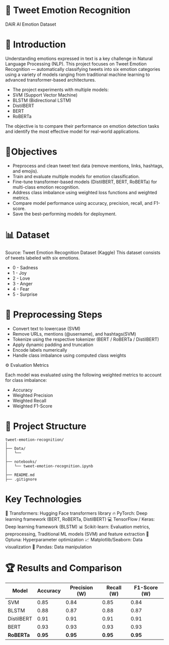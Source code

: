 # 📝 Tweet Emotion Recognition

 DAIR AI Emotion Dataset 
# 🧠 Introduction
Understanding emotions expressed in text is a key challenge in Natural Language Processing (NLP). This project focuses on Tweet Emotion Recognition — automatically classifying tweets into six emotion categories using a variety of models ranging from traditional machine learning to advanced transformer-based architectures.

* The project experiments with multiple models:
* SVM (Support Vector Machine)
* BLSTM (Bidirectional LSTM)
* DistilBERT
* BERT
* RoBERTa

The objective is to compare their performance on emotion detection tasks and identify the most effective model for real-world applications.

# 🎯Objectives

* Preprocess and clean tweet text data (remove mentions, links, hashtags, and emojis).
* Train and evaluate multiple models for emotion classification.
* Fine-tune transformer-based models (DistilBERT, BERT, RoBERTa) for multi-class emotion recognition.
* Address class imbalance using weighted loss functions and weighted metrics.
* Compare model performance using accuracy, precision, recall, and F1-score.
* Save the best-performing models for deployment.

# 📊 Dataset

Source: Tweet Emotion Recognition Dataset (Kaggle)
This dataset consists of tweets labeled with six emotions.

* 0	- Sadness	
* 1	- Joy	
* 2	- Love	
* 3	- Anger	
* 4	- Fear	
* 5	- Surprise

# 🧹 Preprocessing Steps

* Convert text to lowercase (SVM)
* Remove URLs, mentions (@username), and hashtags(SVM)
* Tokenize using the respective tokenizer (BERT / RoBERTa / DistilBERT)
* Apply dynamic padding and truncation
* Encode labels numerically
* Handle class imbalance using computed class weights

⚙️ Evaluation Metrics

Each model was evaluated using the following weighted metrics to account for class imbalance:

* Accuracy
* Weighted Precision
* Weighted Recall
* Weighted F1-Score

# 📁 Project Structure

```plaintext
tweet-emotion-recognition/
│
├── Data/
│   └──              
│
├── notebooks/
│   └── tweet-emotion-recognition.ipynb  
│
├── README.md                         
├── .gitignore
```
# Key Technologies
🤗 Transformers: Hugging Face transformers library
🔥 PyTorch: Deep learning framework (BERT, RoBERTa, DistilBERT)
💻 TensorFlow / Keras: Deep learning framework (BLSTM)
📊 Scikit-learn: Evaluation metrics, preprocessing, Traditional ML models (SVM) and feature extraction
🎯 Optuna: Hyperparameter optimization
📈 Matplotlib/Seaborn: Data visualization
🐼 Pandas: Data manipulation

# 🏆 Results and Comparison

| Model       | Accuracy | Precision (W) | Recall (W) | F1-Score (W) |
| ----------- | -------- | ------------- | ---------- | ------------ |
| SVM         | 0.85     | 0.84          | 0.85       | 0.84         |
| BLSTM       | 0.88     | 0.87          | 0.88       | 0.87         |
| DistilBERT  | 0.91     | 0.91          | 0.91       | 0.91         |
| BERT        | 0.93     | 0.93          | 0.93       | 0.93         |
| **RoBERTa** | **0.95** | **0.95**      | **0.95**   | **0.95**     |
